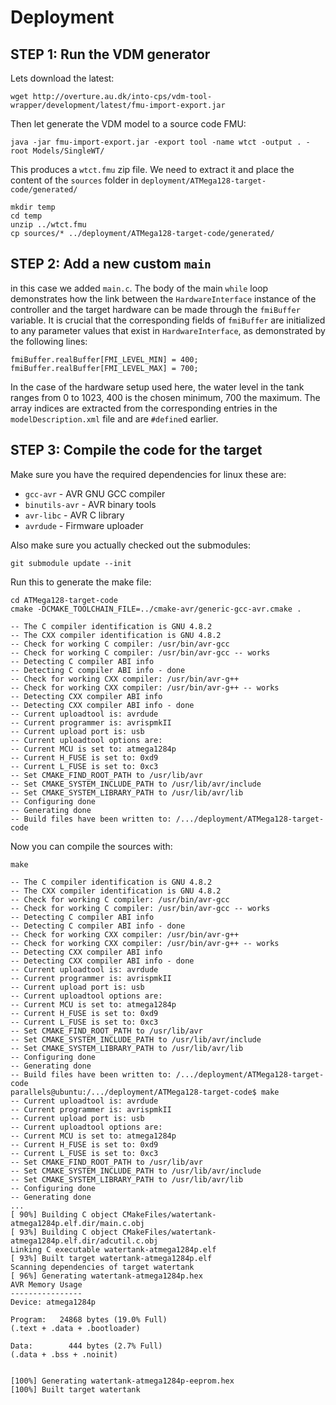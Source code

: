 
# Deployment

## STEP 1: Run the VDM generator

Lets download the latest:

```
wget http://overture.au.dk/into-cps/vdm-tool-wrapper/development/latest/fmu-import-export.jar
```

Then let generate the VDM model to a source code FMU:

```
java -jar fmu-import-export.jar -export tool -name wtct -output . -root Models/SingleWT/
```

This produces a `wtct.fmu` zip file. We need to extract it and place the content of the `sources` folder in `deployment/ATMega128-target-code/generated/`

```
mkdir temp
cd temp
unzip ../wtct.fmu
cp sources/* ../deployment/ATMega128-target-code/generated/
```

## STEP 2: Add a new custom `main`

in this case we added `main.c`.  The body of the main ```while``` loop demonstrates how the link between the ```HardwareInterface``` instance of the controller and the target hardware can be made through the ```fmiBuffer``` variable.  It is crucial that the corresponding fields of ```fmiBuffer``` are initialized to any parameter values that exist in ```HardwareInterface```, as demonstrated by the following lines:
```
fmiBuffer.realBuffer[FMI_LEVEL_MIN] = 400;
fmiBuffer.realBuffer[FMI_LEVEL_MAX] = 700;
```
In the case of the hardware setup used here, the water level in the tank ranges from 0 to 1023, 400 is the chosen minimum, 700 the maximum.  The array indices are extracted from the corresponding entries in the ```modelDescription.xml``` file and are ```#define```d earlier.


## STEP 3: Compile the code for the target

Make sure you have the required dependencies for linux these are: 

* `gcc-avr` - AVR GNU GCC compiler
* `binutils-avr` - AVR binary tools
* `avr-libc` - AVR C library
* `avrdude` - Firmware uploader

Also make sure you actually checked out the submodules:

```
git submodule update --init
```

Run this to generate the make file:

```
cd ATMega128-target-code
cmake -DCMAKE_TOOLCHAIN_FILE=../cmake-avr/generic-gcc-avr.cmake .
```

```
-- The C compiler identification is GNU 4.8.2
-- The CXX compiler identification is GNU 4.8.2
-- Check for working C compiler: /usr/bin/avr-gcc
-- Check for working C compiler: /usr/bin/avr-gcc -- works
-- Detecting C compiler ABI info
-- Detecting C compiler ABI info - done
-- Check for working CXX compiler: /usr/bin/avr-g++
-- Check for working CXX compiler: /usr/bin/avr-g++ -- works
-- Detecting CXX compiler ABI info
-- Detecting CXX compiler ABI info - done
-- Current uploadtool is: avrdude
-- Current programmer is: avrispmkII
-- Current upload port is: usb
-- Current uploadtool options are: 
-- Current MCU is set to: atmega1284p
-- Current H_FUSE is set to: 0xd9
-- Current L_FUSE is set to: 0xc3
-- Set CMAKE_FIND_ROOT_PATH to /usr/lib/avr
-- Set CMAKE_SYSTEM_INCLUDE_PATH to /usr/lib/avr/include
-- Set CMAKE_SYSTEM_LIBRARY_PATH to /usr/lib/avr/lib
-- Configuring done
-- Generating done
-- Build files have been written to: /.../deployment/ATMega128-target-code
```

Now you can compile the sources with: 

```
make
```

```
-- The C compiler identification is GNU 4.8.2
-- The CXX compiler identification is GNU 4.8.2
-- Check for working C compiler: /usr/bin/avr-gcc
-- Check for working C compiler: /usr/bin/avr-gcc -- works
-- Detecting C compiler ABI info
-- Detecting C compiler ABI info - done
-- Check for working CXX compiler: /usr/bin/avr-g++
-- Check for working CXX compiler: /usr/bin/avr-g++ -- works
-- Detecting CXX compiler ABI info
-- Detecting CXX compiler ABI info - done
-- Current uploadtool is: avrdude
-- Current programmer is: avrispmkII
-- Current upload port is: usb
-- Current uploadtool options are: 
-- Current MCU is set to: atmega1284p
-- Current H_FUSE is set to: 0xd9
-- Current L_FUSE is set to: 0xc3
-- Set CMAKE_FIND_ROOT_PATH to /usr/lib/avr
-- Set CMAKE_SYSTEM_INCLUDE_PATH to /usr/lib/avr/include
-- Set CMAKE_SYSTEM_LIBRARY_PATH to /usr/lib/avr/lib
-- Configuring done
-- Generating done
-- Build files have been written to: /.../deployment/ATMega128-target-code
parallels@ubuntu:/.../deployment/ATMega128-target-code$ make
-- Current uploadtool is: avrdude
-- Current programmer is: avrispmkII
-- Current upload port is: usb
-- Current uploadtool options are: 
-- Current MCU is set to: atmega1284p
-- Current H_FUSE is set to: 0xd9
-- Current L_FUSE is set to: 0xc3
-- Set CMAKE_FIND_ROOT_PATH to /usr/lib/avr
-- Set CMAKE_SYSTEM_INCLUDE_PATH to /usr/lib/avr/include
-- Set CMAKE_SYSTEM_LIBRARY_PATH to /usr/lib/avr/lib
-- Configuring done
-- Generating done
...
[ 90%] Building C object CMakeFiles/watertank-atmega1284p.elf.dir/main.c.obj
[ 93%] Building C object CMakeFiles/watertank-atmega1284p.elf.dir/adcutil.c.obj
Linking C executable watertank-atmega1284p.elf
[ 93%] Built target watertank-atmega1284p.elf
Scanning dependencies of target watertank
[ 96%] Generating watertank-atmega1284p.hex
AVR Memory Usage
----------------
Device: atmega1284p

Program:   24868 bytes (19.0% Full)
(.text + .data + .bootloader)

Data:        444 bytes (2.7% Full)
(.data + .bss + .noinit)


[100%] Generating watertank-atmega1284p-eeprom.hex
[100%] Built target watertank
```

